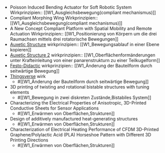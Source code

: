 - Poisson Induced Bending Actuator for Soft Robotic System
  Wirkprinzipien:: [[W1_Ausgleichsbewegung(compliant mechanismus)]]
- Compliant Morphing Wing
  Wirkprinzipien:: [[W1_Ausgleichsbewegung(compliant mechanismus)]]
- A New Concept Compliant Platform with Spatial Mobility and Remote Actuation
  Wirkprinzipien:: [[W1_Positionierung von Körpern um die drei Raumachsen mittels drei rotatorische Bewegungen]]
- [Auxetic Structure](https://www.youtube.com/watch?v=XP5Fk-lHvK0&ab_channel=MITMediaLab)
  wirkprinzipien:: [[W1_Bewegungsablauf in einer Ebene kopieren]]
- [Auxetic Structure 2](https://www.thingiverse.com/thing:881094)
  wirkprinzipien:: [[W1_Oberflächenformänderungen unter Krafteinleitung von einer panarenstrukturn zu einer Teilkugelform]]
- [Festo-Didactic](https://www.festo-didactic.com/de-de/lernsysteme/technik-fuer-allgemeinbildende-schulen/fin-ray-bastelbogen.htm?fbid=ZGUuZGUuNTQ0LjEzLjE4LjE0MDMuODUyOA)
  wirkprinzipien:: [[W1_Änderung der Bauteilform durch seitwärtige Bewegung]]
- [Thingsverse](https://www.thingiverse.com/thing:1487390)
  wirk
	- #[[W1_Änderung der Bauteilform durch seitwärtige Bewegung]]
- 3D printing of twisting and rotational bistable structures with tuning elements
	- #[[W1_Bewegung in zwei diskreten Zustände,Bistabiles System]]
- Characterizing the Electrical Properties of Anisotropic, 3D-Printed Conductive Sheets for Sensor Applications
	- #[[W1_Erwärmen von Oberflächen,Strukturen]]
- Design of additively manufactured heat-generating structures
	- #[[W1_Erwärmen von Oberflächen,Strukturen]]
- Characterization of Electrical Heating Performance of CFDM 3D-Printed Graphene/Polylactic Acid (PLA) Horseshoe Pattern with Different 3D Printing Directions
	- #[[W1_Erwärmen von Oberflächen,Strukturen]]